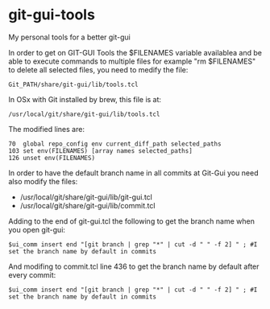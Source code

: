 # git-gui-tools
My personal tools for a better git-gui

In order to get on GIT-GUI Tools the $FILENAMES variable availablea and be able to execute commands to multiple files for example "rm $FILENAMES" to delete all selected files, you need to medify the file:

    Git_PATH/share/git-gui/lib/tools.tcl

In OSx with Git installed by brew, this file is at:

    /usr/local/git/share/git-gui/lib/tools.tcl

The modified lines are:

    70  global repo_config env current_diff_path selected_paths
    103 set env(FILENAMES) [array names selected_paths]
    126 unset env(FILENAMES)

In order to have the default branch name in all commits at Git-Gui you need also modify the files:
 * /usr/local/git/share/git-gui/lib/git-gui.tcl
 * /usr/local/git/share/git-gui/lib/commit.tcl

Adding to the end of git-gui.tcl the following to get the branch name when you open git-gui:

    $ui_comm insert end "[git branch | grep "*" | cut -d " " -f 2] " ; #I set the branch name by default in commits

And modifing to commit.tcl line 436 to get the branch name by default after every commit:

    $ui_comm insert end "[git branch | grep "*" | cut -d " " -f 2] " ; #I set the branch name by default in commits


